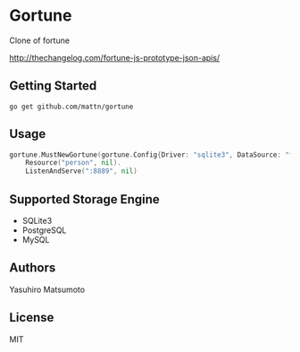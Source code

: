 # Gortune

Clone of fortune

http://thechangelog.com/fortune-js-prototype-json-apis/

## Getting Started

    go get github.com/mattn/gortune

## Usage

```go
gortune.MustNewGortune(gortune.Config{Driver: "sqlite3", DataSource: "foo.db"}).
    Resource("person", nil).
    ListenAndServe(":8889", nil)
```

## Supported Storage Engine

* SQLite3
* PostgreSQL
* MySQL

## Authors

Yasuhiro Matsumoto

## License

MIT
